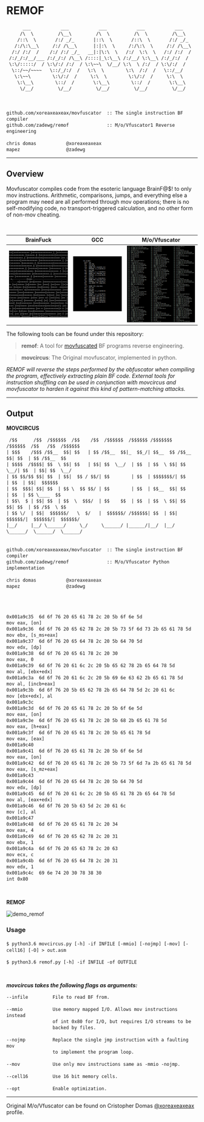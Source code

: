 # REMOF

```
      ___           ___           ___           ___           ___     
     /\  \         /\__\         /\  \         /\  \         /\__\    
    /::\  \       /:/ _/_       |::\  \       /::\  \       /:/ _/_   
   /:/\:\__\     /:/ /\__\      |:|:\  \     /:/\:\  \     /:/ /\__\  
  /:/ /:/  /    /:/ /:/ _/_   __|:|\:\  \   /:/  \:\  \   /:/ /:/  /  
 /:/_/:/__/___ /:/_/:/ /\__\ /::::|_\:\__\ /:/__/ \:\__\ /:/_/:/  /   
 \:\/:::::/  / \:\/:/ /:/  / \:\~~\  \/__/ \:\  \ /:/  / \:\/:/  /    
  \::/~~/~~~~   \::/_/:/  /   \:\  \        \:\  /:/  /   \::/__/     
   \:\~~\        \:\/:/  /     \:\  \        \:\/:/  /     \:\  \     
    \:\__\        \::/  /       \:\__\        \::/  /       \:\__\    
     \/__/         \/__/         \/__/         \/__/         \/__/         



github.com/xoreaxeaxeax/movfuscator  :: The single instruction BF compiler   
github.com/zadewg/remof              :: M/o/Vfuscator1 Reverse engineering 

chris domas           @xoreaxeaxeax                                          
mapez                 @zadewg                                              
```
---

## Overview 
Movfuscator compiles code from the esoteric language BrainF@$! to only mov instructions. Arithmetic, comparisons, jumps, and everything else a program may need are all performed through mov operations; there is no self-modifying code, no transport-triggered calculation, and no other form of non-mov cheating.


&nbsp;

 BrainFuck                      | GCC                               | M/o/Vfuscator
:------------------------------:|:---------------------------------:|:---------------------------------:
 ![BF](overview/bf.png)         | ![gcc asm](overview/gcc_asm.png)  | ![mov asm](overview/mov_asm.png)

The following tools can be found under this repository:

> **remof**: A tool for [movfuscated](https://github.com/xoreaxeaxeax/movfuscator) BF programs reverse engineering.

> **movcircus**: The Original movfuscator, implemented in python.

*REMOF will reverse the steps performed by the obfuscator when compiling the program, effectively extracting plain BF code. External tools for instruction shuffling can be used in conjunction with movcircus and movfuscator to harden it against this kind of pattern-matching attacks.*

---

## Output

**MOVCIRCUS**
```
 /$$      /$$  /$$$$$$  /$$    /$$  /$$$$$$  /$$$$$$ /$$$$$$$   /$$$$$$  /$$   /$$  /$$$$$$     
| $$$    /$$$ /$$__  $$| $$   | $$ /$$__  $$|_  $$_/| $$__  $$ /$$__  $$| $$  | $$ /$$__  $$    
| $$$$  /$$$$| $$  \ $$| $$   | $$| $$  \__/  | $$  | $$  \ $$| $$  \__/| $$  | $$| $$  \__/    
| $$ $$/$$ $$| $$  | $$|  $$ / $$/| $$        | $$  | $$$$$$$/| $$      | $$  | $$|  $$$$$$     
| $$  $$$| $$| $$  | $$ \  $$ $$/ | $$        | $$  | $$__  $$| $$      | $$  | $$ \____  $$    
| $$\  $ | $$| $$  | $$  \  $$$/  | $$    $$  | $$  | $$  \ $$| $$    $$| $$  | $$ /$$  \ $$    
| $$ \/  | $$|  $$$$$$/   \  $/   |  $$$$$$/ /$$$$$$| $$  | $$|  $$$$$$/|  $$$$$$/|  $$$$$$/    
|__/     |__/ \______/     \_/     \______/ |______/|__/  |__/ \______/  \______/  \______/     


github.com/xoreaxeaxeax/movfuscator  :: The single instruction BF compiler   
github.com/zadewg/remof              :: M/o/Vfuscator Python implementation    

chris domas           @xoreaxeaxeax                                              
mapez                 @zadewg                                                   




0x001a9c35	6d 6f 76 20 65 61 78 2c 20 5b 6f 6e 5d                      	mov eax, [on]
0x001a9c36	6d 6f 76 20 65 62 78 2c 20 5b 73 5f 6d 73 2b 65 61 78 5d    	mov ebx, [s_ms+eax]
0x001a9c37	6d 6f 76 20 65 64 78 2c 20 5b 64 70 5d                      	mov edx, [dp]
0x001a9c38	6d 6f 76 20 65 61 78 2c 20 30                               	mov eax, 0
0x001a9c39	6d 6f 76 20 61 6c 2c 20 5b 65 62 78 2b 65 64 78 5d          	mov al, [ebx+edx]
0x001a9c3a	6d 6f 76 20 61 6c 2c 20 5b 69 6e 63 62 2b 65 61 78 5d       	mov al, [incb+eax]
0x001a9c3b	6d 6f 76 20 5b 65 62 78 2b 65 64 78 5d 2c 20 61 6c          	mov [ebx+edx], al
0x001a9c3c	                                                            	
0x001a9c3d	6d 6f 76 20 65 61 78 2c 20 5b 6f 6e 5d                      	mov eax, [on]
0x001a9c3e	6d 6f 76 20 65 61 78 2c 20 5b 68 2b 65 61 78 5d             	mov eax, [h+eax]
0x001a9c3f	6d 6f 76 20 65 61 78 2c 20 5b 65 61 78 5d                   	mov eax, [eax]
0x001a9c40	                                                            	
0x001a9c41	6d 6f 76 20 65 61 78 2c 20 5b 6f 6e 5d                      	mov eax, [on]
0x001a9c42	6d 6f 76 20 65 61 78 2c 20 5b 73 5f 6d 7a 2b 65 61 78 5d    	mov eax, [s_mz+eax]
0x001a9c43	                                                            	
0x001a9c44	6d 6f 76 20 65 64 78 2c 20 5b 64 70 5d                      	mov edx, [dp]
0x001a9c45	6d 6f 76 20 61 6c 2c 20 5b 65 61 78 2b 65 64 78 5d          	mov al, [eax+edx]
0x001a9c46	6d 6f 76 20 5b 63 5d 2c 20 61 6c                            	mov [c], al
0x001a9c47	                                                            	
0x001a9c48	6d 6f 76 20 65 61 78 2c 20 34                               	mov eax, 4
0x001a9c49	6d 6f 76 20 65 62 78 2c 20 31                               	mov ebx, 1
0x001a9c4a	6d 6f 76 20 65 63 78 2c 20 63                               	mov ecx, c
0x001a9c4b	6d 6f 76 20 65 64 78 2c 20 31                               	mov edx, 1
0x001a9c4c	69 6e 74 20 30 78 38 30                                     	int 0x80
```

&nbsp;

**REMOF**

![demo_remof](overview/remo_demo.gif)

### Usage

`` $ python3.6 movcircus.py [-h] -if INFILE [-mmio] [-nojmp] [-mov] [-cell16] [-O] > out.asm ``

`` $ python3.6 remof.py [-h] -if INFILE -of OUTFILE ``  

&nbsp;

***movcircus takes the following flags as arguments:***
```
--infile         File to read BF from.

--mmio           Use memory mapped I/O. Allows mov instructions instead
                 of int 0x80 for I/O, but requires I/O streams to be
                 backed by files.
  
--nojmp          Replace the single jmp instruction with a faulting mov
                 to implement the program loop.
  
--mov            Use only mov instructions same as -mmio -nojmp.
 
--cell16         Use 16 bit memory cells.
 
--opt            Enable optimization.
```

---
Original M/o/Vfuscator can be found on Cristopher Domas [@xoreaxeaxeax](https://github.com/xoreaxeaxeax) profile.



